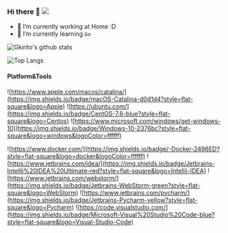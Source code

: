 ### Hi there 👋 ![](https://komarev.com/ghpvc/?username=Gkirito&style=flat-square&color=brightgreen)
- 🔭 I’m currently working at Home :D
- 🌱 I’m currently learning `Go`
<!--
**Gkirito/Gkirito** is a ✨ _special_ ✨ repository because its `README.md` (this file) appears on your GitHub profile.

Here are some ideas to get you started:

- 🔭 I’m currently working on ...
- 🌱 I’m currently learning ...
- 👯 I’m looking to collaborate on ...
- 🤔 I’m looking for help with ...
- 💬 Ask me about ...
- 📫 How to reach me: ...
- 😄 Pronouns: ...
- ⚡ Fun fact: ...
-->

![Gkirito's github stats](https://github-readme-stats.vercel.app/api?username=Gkirito&count_private=true&show_icons=true)

![Top Langs](https://github-readme-stats.vercel.app/api/top-langs/?username=Gkirito&layout=compact)


#### Platform&Tools

![https://www.apple.com/macos/catalina/](https://img.shields.io/badge/macOS-Catalina-d0d1d4?style=flat-square&logo=Apple)
![https://ubuntu.com/](https://img.shields.io/badge/CentOS-7.8-blue?style=flat-square&logo=Centos)
![https://www.microsoft.com/windows/get-windows-10](https://img.shields.io/badge/Windows-10-2376bc?style=flat-square&logo=windows&logoColor=ffffff)


![https://www.docker.com/](https://img.shields.io/badge/-Docker-2496ED?style=flat-square&logo=docker&logoColor=ffffff)
![https://www.jetbrains.com/idea/](https://img.shields.io/badge/Jetbrains-Intelllj%20IDEA%20Ultimate-red?style=flat-square&logo=Intellij-IDEA)
![https://www.jetbrains.com/webstorm/](https://img.shields.io/badge/Jetbrains-WebStorm-green?style=flat-square&logo=WebStorm)
![https://www.jetbrains.com/pycharm/](https://img.shields.io/badge/Jetbrains-Pycharm-yellow?style=flat-square&logo=Pycharm)
![https://code.visualstudio.com/](https://img.shields.io/badge/Microsoft-Visual%20Studio%20Code-blue?style=flat-square&logo=Visual-Studio-Code)
